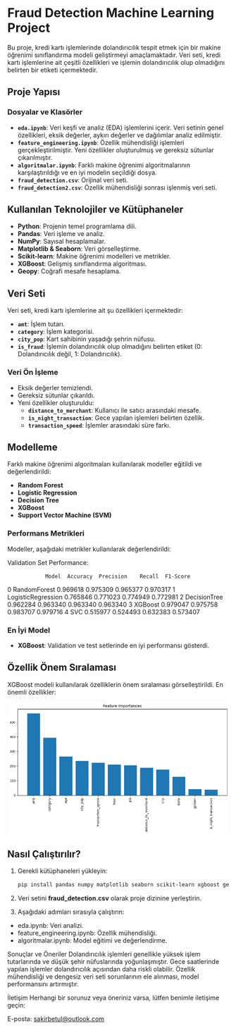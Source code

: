 # Fraud Detection Machine Learning Project

Bu proje, kredi kartı işlemlerinde dolandırıcılık tespit etmek için bir makine öğrenimi sınıflandırma modeli geliştirmeyi amaçlamaktadır. Veri seti, kredi kartı işlemlerine ait çeşitli özellikleri ve işlemin dolandırıcılık olup olmadığını belirten bir etiketi içermektedir.

## Proje Yapısı

### Dosyalar ve Klasörler
- **`eda.ipynb`**: Veri keşfi ve analiz (EDA) işlemlerini içerir. Veri setinin genel özellikleri, eksik değerler, aykırı değerler ve dağılımlar analiz edilmiştir.
- **`feature_engineering.ipynb`**: Özellik mühendisliği işlemleri gerçekleştirilmiştir. Yeni özellikler oluşturulmuş ve gereksiz sütunlar çıkarılmıştır.
- **`algoritmalar.ipynb`**: Farklı makine öğrenimi algoritmalarının karşılaştırıldığı ve en iyi modelin seçildiği dosya.
- **`fraud_detection.csv`**: Orijinal veri seti.
- **`fraud_detection2.csv`**: Özellik mühendisliği sonrası işlenmiş veri seti.

## Kullanılan Teknolojiler ve Kütüphaneler
- **Python**: Projenin temel programlama dili.
- **Pandas**: Veri işleme ve analiz.
- **NumPy**: Sayısal hesaplamalar.
- **Matplotlib & Seaborn**: Veri görselleştirme.
- **Scikit-learn**: Makine öğrenimi modelleri ve metrikler.
- **XGBoost**: Gelişmiş sınıflandırma algoritması.
- **Geopy**: Coğrafi mesafe hesaplama.

## Veri Seti
Veri seti, kredi kartı işlemlerine ait şu özellikleri içermektedir:
- **`amt`**: İşlem tutarı.
- **`category`**: İşlem kategorisi.
- **`city_pop`**: Kart sahibinin yaşadığı şehrin nüfusu.
- **`is_fraud`**: İşlemin dolandırıcılık olup olmadığını belirten etiket (0: Dolandırıcılık değil, 1: Dolandırıcılık).

### Veri Ön İşleme
- Eksik değerler temizlendi.
- Gereksiz sütunlar çıkarıldı.
- Yeni özellikler oluşturuldu:
  - **`distance_to_merchant`**: Kullanıcı ile satıcı arasındaki mesafe.
  - **`is_night_transaction`**: Gece yapılan işlemleri belirten özellik.
  - **`transaction_speed`**: İşlemler arasındaki süre farkı.

## Modelleme
Farklı makine öğrenimi algoritmaları kullanılarak modeller eğitildi ve değerlendirildi:
- **Random Forest**
- **Logistic Regression**
- **Decision Tree**
- **XGBoost**
- **Support Vector Machine (SVM)**

### Performans Metrikleri
Modeller, aşağıdaki metrikler kullanılarak değerlendirildi:

Validation Set Performance:

                Model  Accuracy  Precision    Recall  F1-Score
0        RandomForest  0.969618   0.975309  0.965377  0.970317
1  LogisticRegression  0.765846   0.771023  0.774949  0.772981
2        DecisionTree  0.962284   0.963340  0.963340  0.963340
3             XGBoost  0.979047   0.975758  0.983707  0.979716
4                 SVC  0.515977   0.524493  0.632383  0.573407

### En İyi Model
- **XGBoost**: Validation ve test setlerinde en iyi performansı gösterdi.

## Özellik Önem Sıralaması
XGBoost modeli kullanılarak özelliklerin önem sıralaması görselleştirildi. En önemli özellikler:

![alt text](image.png)

## Nasıl Çalıştırılır?
1. Gerekli kütüphaneleri yükleyin:
   ```bash
   pip install pandas numpy matplotlib seaborn scikit-learn xgboost geopy
   ```

2. Veri setini **fraud_detection.csv** olarak proje dizinine yerleştirin.

3. Aşağıdaki adımları sırasıyla çalıştırın:

* eda.ipynb: Veri analizi.
* feature_engineering.ipynb: Özellik mühendisliği.
* algoritmalar.ipynb: Model eğitimi ve değerlendirme.

Sonuçlar ve Öneriler
Dolandırıcılık işlemleri genellikle yüksek işlem tutarlarında ve düşük şehir nüfuslarında yoğunlaşmıştır.
Gece saatlerinde yapılan işlemler dolandırıcılık açısından daha riskli olabilir.
Özellik mühendisliği ve dengesiz veri seti sorunlarının ele alınması, model performansını artırmıştır.

İletişim
Herhangi bir sorunuz veya öneriniz varsa, lütfen benimle iletişime geçin:

E-posta: sakirbetul@outlook.com
